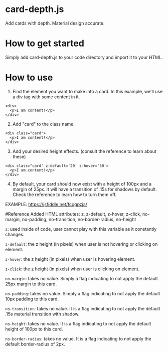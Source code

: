 # card-depth.js
Add cards with depth. Material design accurate. 

# How to get started
Simply add card-depth.js to your code directory and import it to your HTML.

# How to use
1. Find the element you want to make into a card. In this example, we'll use a div tag with some content in it.
```
<div>
  <p>I am content!</p>
</div>
```
2. Add "card" to the class name.
```
<div class="card">
  <p>I am content!</p>
</div>
```
3. Add your desired height effects. (consult the reference to learn about these)
```
<div class="card" z-default='20' z-hover='50'>
  <p>I am content!</p>
</div>
```

4. By default, your card should now exist with a height of 100px and a margin of 25px. It will have a transition of .15s for shadows by default. Check the reference to learn how to turn them off.

EXAMPLE: https://jsfiddle.net/fcogpzja/



#Reference
Added HTML attributes: z, z-default, z-hover, z-click, no-margin, no-padding, no-transition, no-border-radius, no-height

`z`: used inside of code, user cannot play with this variable as it constantly changes.

`z-default`: the z height (in pixels) when user is not hovering or clicking on element.

`z-hover`: the z height (in pixels) when user is hovering element.

`z-click`: the z height (in pixels) when user is clicking on element.

`no-margin`: takes no value. Simply a flag indicating to not apply the default 25px margin to this card.

`no-padding`: takes no value. Simply a flag indicating to not apply the default 10px padding to this card.

`no-transition`: takes no value. It is a flag indicating to not apply the default .15s material transition with shadow.

`no-height`: takes no value. It is a flag indicating to not apply the default height of 100px to this card.

`no-border-radius`: takes no value. It is a flag indicating to not apply the default border-radius of 2px.

